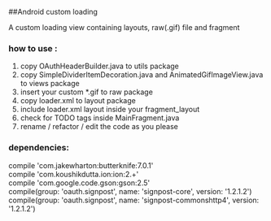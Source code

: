 ##Android custom loading

A custom loading view containing layouts, raw(.gif) file and fragment

### how to use :

1. copy OAuthHeaderBuilder.java to utils package
2. copy SimpleDividerItemDecoration.java and AnimatedGifImageView.java to views package
3. insert your custom *.gif to raw package 
4. copy loader.xml to layout package
5. include loader.xml layout inside your fragment_layout
6. check for TODO tags inside MainFragment.java
7. rename / refactor / edit the code as you please

### dependencies:

compile 'com.jakewharton:butterknife:7.0.1'<br/>
compile 'com.koushikdutta.ion:ion:2.+'<br/>
compile 'com.google.code.gson:gson:2.5'<br/>
compile(group: 'oauth.signpost', name: 'signpost-core', version: '1.2.1.2')<br/>
compile(group: 'oauth.signpost', name: 'signpost-commonshttp4', version: '1.2.1.2')<br/>

